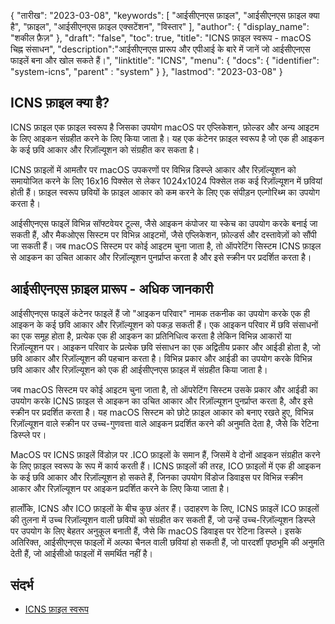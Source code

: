 {
"तारीख": "2023-03-08",
  "keywords": [
"आईसीएनएस फ़ाइल",
"आईसीएनएस फ़ाइल क्या है",
"फ़ाइल",
"आईसीएनएस फ़ाइल एक्सटेंशन",
"विस्तार"
],
  "author": {
"display_name": "शकील फ़ैज़"
},
"draft": "false",
"toc": true,
"title": "ICNS फ़ाइल स्वरूप - macOS चिह्न संसाधन",
  "description":"आईसीएनएस प्रारूप और एपीआई के बारे में जानें जो आईसीएनएस फाइलें बना और खोल सकते हैं।",
"linktitle": "ICNS",
  "menu": {
    "docs": {
      "identifier": "system-icns",
"parent" : "system"
}
},
"lastmod": "2023-03-08"
}

## ICNS फ़ाइल क्या है?

ICNS फ़ाइल एक फ़ाइल स्वरूप है जिसका उपयोग macOS पर एप्लिकेशन, फ़ोल्डर और अन्य आइटम के लिए आइकन संग्रहीत करने के लिए किया जाता है। यह एक कंटेनर फ़ाइल स्वरूप है जो एक ही आइकन के कई छवि आकार और रिज़ॉल्यूशन को संग्रहीत कर सकता है।

ICNS फ़ाइलों में आमतौर पर macOS उपकरणों पर विभिन्न डिस्प्ले आकार और रिज़ॉल्यूशन को समायोजित करने के लिए 16x16 पिक्सेल से लेकर 1024x1024 पिक्सेल तक कई रिज़ॉल्यूशन में छवियां होती हैं। फ़ाइल स्वरूप छवियों के फ़ाइल आकार को कम करने के लिए एक संपीड़न एल्गोरिथ्म का उपयोग करता है।

आईसीएनएस फाइलें विभिन्न सॉफ्टवेयर टूल्स, जैसे आइकन कंपोजर या स्केच का उपयोग करके बनाई जा सकती हैं, और मैकओएस सिस्टम पर विभिन्न आइटमों, जैसे एप्लिकेशन, फ़ोल्डर्स और दस्तावेज़ों को सौंपी जा सकती हैं। जब macOS सिस्टम पर कोई आइटम चुना जाता है, तो ऑपरेटिंग सिस्टम ICNS फ़ाइल से आइकन का उचित आकार और रिज़ॉल्यूशन पुनर्प्राप्त करता है और इसे स्क्रीन पर प्रदर्शित करता है।

## आईसीएनएस फ़ाइल प्रारूप - अधिक जानकारी

आईसीएनएस फाइलें कंटेनर फाइलें हैं जो "आइकन परिवार" नामक तकनीक का उपयोग करके एक ही आइकन के कई छवि आकार और रिज़ॉल्यूशन को पकड़ सकती हैं। एक आइकन परिवार में छवि संसाधनों का एक समूह होता है, प्रत्येक एक ही आइकन का प्रतिनिधित्व करता है लेकिन विभिन्न आकारों या रिज़ॉल्यूशन पर। आइकन परिवार के प्रत्येक छवि संसाधन का एक अद्वितीय प्रकार और आईडी होता है, जो छवि आकार और रिज़ॉल्यूशन की पहचान करता है। विभिन्न प्रकार और आईडी का उपयोग करके विभिन्न छवि आकार और रिज़ॉल्यूशन को एक ही आईसीएनएस फ़ाइल में संग्रहीत किया जाता है।

जब macOS सिस्टम पर कोई आइटम चुना जाता है, तो ऑपरेटिंग सिस्टम उसके प्रकार और आईडी का उपयोग करके ICNS फ़ाइल से आइकन का उचित आकार और रिज़ॉल्यूशन पुनर्प्राप्त करता है, और इसे स्क्रीन पर प्रदर्शित करता है। यह macOS सिस्टम को छोटे फ़ाइल आकार को बनाए रखते हुए, विभिन्न रिज़ॉल्यूशन वाले स्क्रीन पर उच्च-गुणवत्ता वाले आइकन प्रदर्शित करने की अनुमति देता है, जैसे कि रेटिना डिस्प्ले पर।

MacOS पर ICNS फ़ाइलें विंडोज़ पर .ICO फ़ाइलों के समान हैं, जिसमें वे दोनों आइकन संग्रहीत करने के लिए फ़ाइल स्वरूप के रूप में कार्य करती हैं। ICNS फ़ाइलों की तरह, ICO फ़ाइलों में एक ही आइकन के कई छवि आकार और रिज़ॉल्यूशन हो सकते हैं, जिनका उपयोग विंडोज डिवाइस पर विभिन्न स्क्रीन आकार और रिज़ॉल्यूशन पर आइकन प्रदर्शित करने के लिए किया जाता है।

हालाँकि, ICNS और ICO फ़ाइलों के बीच कुछ अंतर हैं। उदाहरण के लिए, ICNS फ़ाइलें ICO फ़ाइलों की तुलना में उच्च रिज़ॉल्यूशन वाली छवियों को संग्रहीत कर सकती हैं, जो उन्हें उच्च-रिज़ॉल्यूशन डिस्प्ले पर उपयोग के लिए बेहतर अनुकूल बनाती हैं, जैसे कि macOS डिवाइस पर रेटिना डिस्प्ले। इसके अतिरिक्त, आईसीएनएस फाइलों में अल्फा चैनल वाली छवियां हो सकती हैं, जो पारदर्शी पृष्ठभूमि की अनुमति देती हैं, जो आईसीओ फाइलों में समर्थित नहीं है।

## संदर्भ
* [ICNS फ़ाइल स्वरूप](https://en.wikipedia.org/wiki/Apple_Icon_Image_format)


